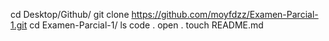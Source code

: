 cd Desktop/Github/
git clone https://github.com/moyfdzz/Examen-Parcial-1.git
cd Examen-Parcial-1/
ls
code .
open .
touch README.md